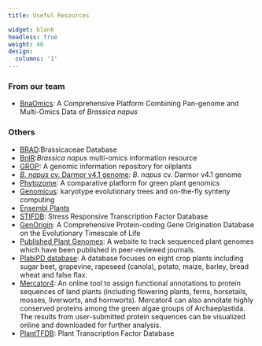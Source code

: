 ```yaml
---
title: Useful Resources

widget: blank
headless: true
weight: 40
design:
  columns: '1'
---
```


### From our team
- [BnaOmics](https://bnaomics.ocri-genomics.net/node): A Comprehensive Platform Combining Pan-genome and Multi-Omics Data of *Brassica napus*

### Others
- [BRAD](http://brassicadb.cn/#/):Brassicaceae Database
- [BnIR](http://yanglab.hzau.edu.cn/BnIR):*Brassica napus* multi-omics information resource
- [GROP](http://grop.site): A genomic information repository for oilplants
- [*B. napus* cv. Darmor v4.1 genome](https://www.genoscope.cns.fr/brassicanapus/): *B. napus* cv. Darmor v4.1 genome
- [Phytozome](https://phytozome-next.jgi.doe.gov/): A comparative platform for green plant genomics
- [Genomicus](http://genomicus.biologie.ens.fr/genomicus): karyotype evolutionary trees and on-the-fly synteny computing
- [Ensembl Plants](http://plants.ensembl.org/index.html)
- [STIFDB](http://caps.ncbs.res.in/stifdb2/index.html): Stress Responsive Transcription Factor Database
- [GenOrigin](http://genorigin.chenzxlab.cn): A Comprehensive Protein-coding Gene Origination Database on the Evolutionary Timescale of Life
- [Published Plant Genomes](https://www.plabipd.de/plant_genomes_pa.ep): A website to track sequenced plant genomes which have been published in peer-reviewed journals.
- [PlabiPD database](https://www.plabipd.de/query_view.ep): A database focuses on eight crop plants including sugar beet, grapevine, rapeseed (canola), potato, maize, barley, bread wheat and false flax.
- [Mercator4](https://www.plabipd.de/mercator_main.html): An online tool to assign functional annotations to protein sequences of land plants (including flowering plants, ferns, horsetails, mosses, liverworts, and hornworts). Mercator4 can also annotate highly conserved proteins among the green algae groups of Archaeplastida. The results from user-submitted protein sequences can be visualized online and downloaded for further analysis.
- [PlantTFDB](http://planttfdb.gao-lab.org/): Plant Transcription Factor Database
